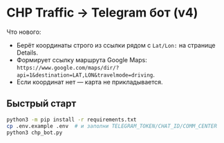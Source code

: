 # CHP Traffic -> Telegram бот (v4)
Что нового:
- Берёт координаты строго из ссылки рядом с `Lat/Lon:` на странице Details.
- Формирует ссылку маршрута Google Maps: `https://www.google.com/maps/dir/?api=1&destination=LAT,LON&travelmode=driving`.
- Если координат нет — карта не прикладывается.

## Быстрый старт
```bash
python3 -m pip install -r requirements.txt
cp .env.example .env  # и заполни TELEGRAM_TOKEN/CHAT_ID/COMM_CENTER
python3 chp_bot.py
```
